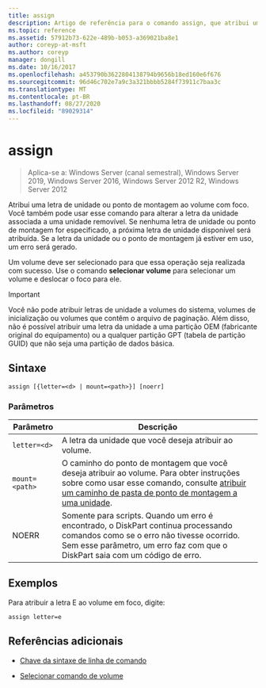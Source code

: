 ```yaml
---
title: assign
description: Artigo de referência para o comando assign, que atribui uma letra de unidade ou ponto de montagem ao volume com foco.
ms.topic: reference
ms.assetid: 57912b73-622e-489b-b053-a369021ba8e1
author: coreyp-at-msft
ms.author: coreyp
manager: dongill
ms.date: 10/16/2017
ms.openlocfilehash: a453790b3622804138794b9656b18ed160e6f676
ms.sourcegitcommit: 96d46c702e7a9c3a321bbbb5284f73911c7baa3c
ms.translationtype: MT
ms.contentlocale: pt-BR
ms.lasthandoff: 08/27/2020
ms.locfileid: "89029314"
---
```

# <a name="assign"></a>assign

> Aplica-se a: Windows Server (canal semestral), Windows Server 2019, Windows Server 2016, Windows Server 2012 R2, Windows Server 2012

Atribui uma letra de unidade ou ponto de montagem ao volume com foco. Você também pode usar esse comando para alterar a letra da unidade associada a uma unidade removível. Se nenhuma letra de unidade ou ponto de montagem for especificado, a próxima letra de unidade disponível será atribuída. Se a letra da unidade ou o ponto de montagem já estiver em uso, um erro será gerado.

Um volume deve ser selecionado para que essa operação seja realizada com sucesso. Use o comando **selecionar volume** para selecionar um volume e deslocar o foco para ele.

> [!IMPORTANT]
> Você não pode atribuir letras de unidade a volumes do sistema, volumes de inicialização ou volumes que contêm o arquivo de paginação. Além disso, não é possível atribuir uma letra da unidade a uma partição OEM (fabricante original do equipamento) ou a qualquer partição GPT (tabela de partição GUID) que não seja uma partição de dados básica.

## <a name="syntax"></a>Sintaxe

```
assign [{letter=<d> | mount=<path>}] [noerr]
```

### <a name="parameters"></a>Parâmetros

| Parâmetro | Descrição |
| --------- | ----------- |
| `letter=<d>` | A letra da unidade que você deseja atribuir ao volume. |
| `mount=<path>` | O caminho do ponto de montagem que você deseja atribuir ao volume. Para obter instruções sobre como usar esse comando, consulte [atribuir um caminho de pasta de ponto de montagem a uma unidade](../../storage/disk-management/assign-a-mount-point-folder-path-to-a-drive.md). |
| NOERR | Somente para scripts. Quando um erro é encontrado, o DiskPart continua processando comandos como se o erro não tivesse ocorrido. Sem esse parâmetro, um erro faz com que o DiskPart saia com um código de erro. |

## <a name="examples"></a>Exemplos

Para atribuir a letra E ao volume em foco, digite:

```
assign letter=e
```

## <a name="additional-references"></a>Referências adicionais

- [Chave da sintaxe de linha de comando](command-line-syntax-key.md)

- [Selecionar comando de volume](select-volume.md)
